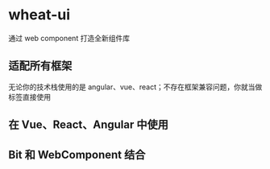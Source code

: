 # wheat-ui

通过 web component 打造全新组件库

## 适配所有框架

无论你的技术栈使用的是 angular、vue、react；不存在框架兼容问题，你就当做标签直接使用

## 在 Vue、React、Angular 中使用

## Bit 和 WebComponent 结合
